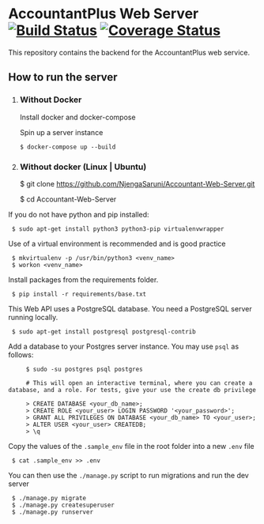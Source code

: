 # AccountantPlus Web Server [![Build Status](https://travis-ci.org/NjengaSaruni/Accountant-Web-Server.svg?branch=develop)](https://travis-ci.org/NjengaSaruni/Accountant-Web-Server) [![Coverage Status](https://coveralls.io/repos/github/NjengaSaruni/Accountant-Web-Server/badge.svg?branch=develop)](https://coveralls.io/github/NjengaSaruni/Accountant-Web-Server?branch=develop)
This repository contains the backend for the AccountantPlus web service. 

## How to run the server
1. ### Without Docker
    
   Install docker and docker-compose
   
   Spin up a server instance
   
   ```
   $ docker-compose up --build
   ``` 
2. ### Without docker (Linux | Ubuntu)

     
     $ git clone https://github.com/NjengaSaruni/Accountant-Web-Server.git
    
     $ cd Accountant-Web-Server    
    
 If you do not have python and pip installed:
 
     $ sudo apt-get install python3 python3-pip virtualenvwrapper
     
 Use of a virtual environment is recommended and is good practice
     
     $ mkvirtualenv -p /usr/bin/python3 <venv_name>
     $ workon <venv_name>
 
 Install packages from the requirements folder.
     
     $ pip install -r requirements/base.txt
     
 This Web API uses a PostgreSQL database. You need a PostgreSQL server running locally.
     
     $ sudo apt-get install postgresql postgresql-contrib
     
 Add a database to your Postgres server instance. You may use `psql` as follows:
 
         $ sudo -su postgres psql postgres
     
         # This will open an interactive terminal, where you can create a database, and a role. For tests, give your use the create db privilege
        
         > CREATE DATABASE <your_db_name>;
         > CREATE ROLE <your_user> LOGIN PASSWORD '<your_password>';
         > GRANT ALL PRIVILEGES ON DATABASE <your_db_name> TO <your_user>;
         > ALTER USER <your_user> CREATEDB;
         > \q
     

 Copy the values of the `.sample_env` file in the root folder into a new `.env` file
      
     $ cat .sample_env >> .env
     
 You can then use the `./manage.py` script to run migrations and run the dev server
 
     $ ./manage.py migrate
     $ ./manage.py createsuperuser
     $ ./manage.py runserver
     
 
